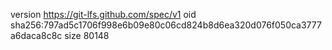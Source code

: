 version https://git-lfs.github.com/spec/v1
oid sha256:797ad5c1706f998e6b09e80c06cd824b8d6ea320d076f050ca3777a6daca8c8c
size 80148
